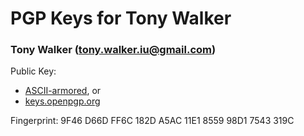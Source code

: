# PGP Keys for Tony Walker

### Tony Walker (tony.walker.iu@gmail.com)

Public Key: 
- [ASCII-armored](./tony.asc), or
- [keys.openpgp.org](https://keys.openpgp.org/)

Fingerprint: 9F46 D66D FF6C 182D A5AC  11E1 8559 98D1 7543 319C
